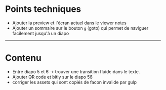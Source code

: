 # Points techniques

- Ajouter la preview et l'écran actuel dans le viewer notes
- Ajouter un sommaire sur le bouton `g` (goto) qui permet de naviguer facilement jusqu'à un diapo

____

 # Contenu

- Entre diapo 5 et 6 -> trouver une transition fluide dans le texte.
- Ajouter QR code et bitly sur le diapo 56
- corriger les assets qui sont copiés de facon invalide par gulp
